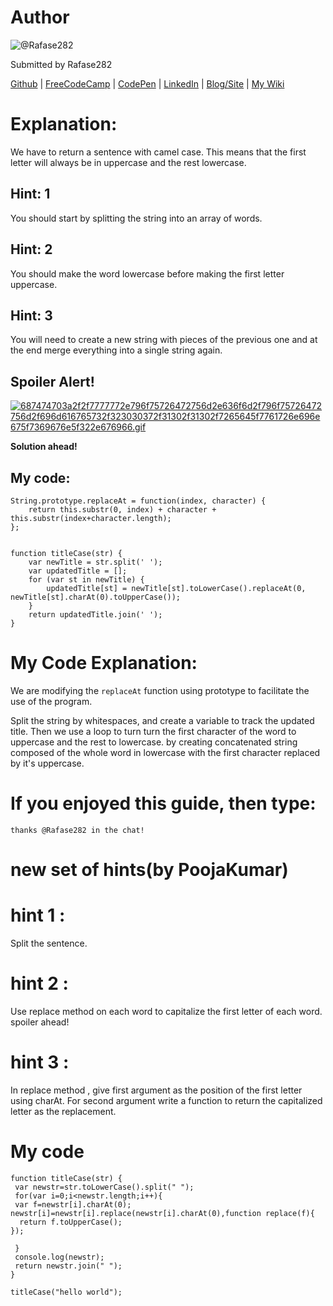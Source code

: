 # Author
![@Rafase282](https://avatars0.githubusercontent.com/Rafase282?&s=128)

Submitted by Rafase282

[Github](https://github.com/Rafase282) | [FreeCodeCamp](http://www.freecodecamp.com/rafase282) | [CodePen](http://codepen.io/Rafase282/) | [LinkedIn](https://www.linkedin.com/in/rafase282) | [Blog/Site](https://rafase282.wordpress.com/) | [My Wiki](https://github.com/Rafase282/My-FreeCodeCamp-Code/wiki)

# Explanation:
We have to return a sentence with camel case. This means that the first letter will always be in uppercase and the rest lowercase.

## Hint: 1
You should start by splitting the string into an array of words.

## Hint: 2
You should make the word lowercase before making the first letter uppercase.

## Hint: 3
You will need to create a new string with pieces of the previous one and at the end merge everything into a single string again.

## Spoiler Alert!
[![687474703a2f2f7777772e796f75726472756d2e636f6d2f796f75726472756d2f696d616765732f323030372f31302f31302f7265645f7761726e696e675f7369676e5f322e676966.gif](https://files.gitter.im/FreeCodeCamp/Wiki/nlOm/thumb/687474703a2f2f7777772e796f75726472756d2e636f6d2f796f75726472756d2f696d616765732f323030372f31302f31302f7265645f7761726e696e675f7369676e5f322e676966.gif)](https://files.gitter.im/FreeCodeCamp/Wiki/nlOm/687474703a2f2f7777772e796f75726472756d2e636f6d2f796f75726472756d2f696d616765732f323030372f31302f31302f7265645f7761726e696e675f7369676e5f322e676966.gif)

**Solution ahead!**

## My code:

```
String.prototype.replaceAt = function(index, character) {
    return this.substr(0, index) + character + this.substr(index+character.length);
};


function titleCase(str) {
    var newTitle = str.split(' ');
    var updatedTitle = [];
    for (var st in newTitle) {
        updatedTitle[st] = newTitle[st].toLowerCase().replaceAt(0, newTitle[st].charAt(0).toUpperCase());
    }
    return updatedTitle.join(' ');
}
```

# My Code Explanation:
We are modifying the `replaceAt` function using prototype to facilitate the use of the program.

Split the string by whitespaces, and create a variable to track the updated title. Then we use a loop to turn turn the first character of the word to uppercase and the rest to lowercase. by creating concatenated string composed of the whole word in lowercase with the first character replaced by it's uppercase.

# If you enjoyed this guide, then type:
`thanks @Rafase282 in the chat!`

# new set of hints(by PoojaKumar)
# hint 1 : 
Split the sentence.
# hint 2 : 
Use replace method on each word to capitalize the first letter of each word. 
   spoiler ahead!
# hint 3 : 
In replace method , give first argument as the position of the first letter using charAt. For second argument write a function to return the capitalized letter as the replacement.


# My code

 ```
function titleCase(str) {
  var newstr=str.toLowerCase().split(" ");
  for(var i=0;i<newstr.length;i++){
  var f=newstr[i].charAt(0);
 newstr[i]=newstr[i].replace(newstr[i].charAt(0),function replace(f){
   return f.toUpperCase();
 });
    
  }
  console.log(newstr);
  return newstr.join(" ");
}

titleCase("hello world");
```

